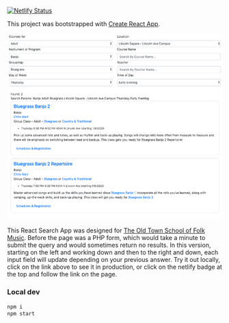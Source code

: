 [![Netlify Status](https://api.netlify.com/api/v1/badges/5dfd0f0a-ecc0-4420-bff6-23c5d8b4e0b5/deploy-status)](https://app.netlify.com/sites/classicmatsuo-react-search/deploys)

This project was bootstrapped with [Create React App](https://github.com/facebookincubator/create-react-app).

![reactsearch](https://raw.githubusercontent.com/classicmatsuo/ReactSearch/master/reactsearch.png)

This React Search App was designed for [The Old Town School of Folk Music](https://oldtownschool.org/search/). Before the page was a PHP form, which would take a minute to submit the query and would sometimes return no results. In this version, starting on the left and working down and then to the right and down, each input field will update depending on your previous answer. Try it out locally, click on the link above to see it in production, or click on the netlify badge at the top and follow the link on the page.

### Local dev
```
npm i
npm start
```